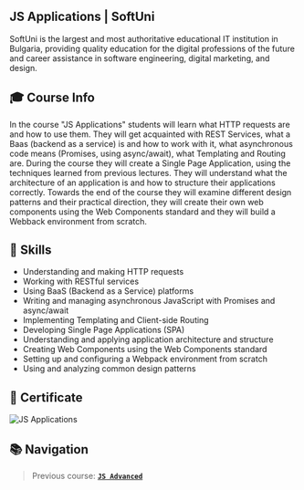 ## JS Applications | SoftUni

SoftUni is the largest and most authoritative educational IT institution in Bulgaria, providing quality education for the digital professions of the future and career assistance in software engineering, digital marketing, and design.

## 🎓 Course Info

In the course "JS Applications" students will learn what HTTP requests are and how to use them. They will get acquainted with REST Services, what a Baas (backend as a service) is and how to work with it, what asynchronous code means (Promises, using async/await), what Templating and Routing are. During the course they will create a Single Page Application, using the techniques learned from previous lectures. They will understand what the architecture of an application is and how to structure their applications correctly. Towards the end of the course they will examine different design patterns and their practical direction, they will create their own web components using the Web Components standard and they will build a Webback environment from scratch.

## 🎯 Skills 
* Understanding and making HTTP requests
* Working with RESTful services
* Using BaaS (Backend as a Service) platforms
* Writing and managing asynchronous JavaScript with Promises and async/await
* Implementing Templating and Client-side Routing
* Developing Single Page Applications (SPA)
* Understanding and applying application architecture and structure
* Creating Web Components using the Web Components standard
* Setting up and configuring a Webpack environment from scratch
* Using and analyzing common design patterns

## 📜 Certificate
![JS Applications](https://github.com/user-attachments/assets/7ca35cd2-88ba-4d78-ab12-ef423e528319) 

## 📚 Navigation
> Previous course: [**`JS Advanced`**](https://github.com/Allyster1/Softuni_Advanced_Javascript)
